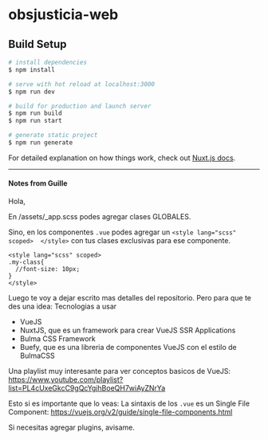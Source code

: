 # obsjusticia-web

## Build Setup

```bash
# install dependencies
$ npm install

# serve with hot reload at localhost:3000
$ npm run dev

# build for production and launch server
$ npm run build
$ npm run start

# generate static project
$ npm run generate
```

For detailed explanation on how things work, check out [Nuxt.js docs](https://nuxtjs.org).

---

#### Notes from Guille

Hola,

En /assets/_app.scss podes agregar clases GLOBALES.

Sino, en los componentes `.vue` podes agregar un `<style lang="scss" scoped>  </style>` con tus clases exclusivas para ese componente.

```vue
<style lang="scss" scoped>
.my-class{
  //font-size: 10px;
}
</style>
```



Luego te voy a dejar escrito mas detalles del repositorio. Pero para que te des una idea: Tecnologias a usar

* VueJS
* NuxtJS, que es un framework para crear VueJS SSR Applications
* Bulma CSS Framework
* Buefy, que es una libreria de componentes VueJS con el estilo de BulmaCSS

Una playlist muy interesante para ver conceptos basicos de VueJS: https://www.youtube.com/playlist?list=PL4cUxeGkcC9gQcYgjhBoeQH7wiAyZNrYa

Esto si es importante que lo veas: La sintaxis de los `.vue` es un Single File Component: https://vuejs.org/v2/guide/single-file-components.html

Si necesitas agregar plugins, avisame.